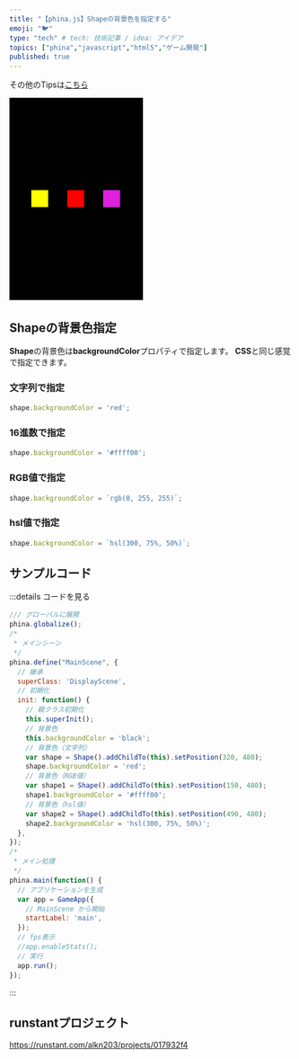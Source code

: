 ```yaml
---
title: "【phina.js】Shapeの背景色を指定する"
emoji: "🐦"
type: "tech" # tech: 技術記事 / idea: アイデア
topics: ["phina","javascript","html5","ゲーム開発"]
published: true
---
```


その他のTipsは[こちら](https://zenn.dev/alkn203/articles/phina-tips-rewrite)

![color-shape](/images/color-shape.png)

## Shapeの背景色指定

**Shape**の背景色は**backgroundColor**プロパティで指定します。 **CSS**と同じ感覚で指定できます。

### 文字列で指定
```js
shape.backgroundColor = 'red';
```

### 16進数で指定
```js
shape.backgroundColor = '#ffff00';
```

### RGB値で指定
```js
shape.backgroundColor = `rgb(0, 255, 255)`;
```
### hsl値で指定
```js
shape.backgroundColor = `hsl(300, 75%, 50%)`;
```

## サンプルコード
:::details コードを見る

```js
/// グローバルに展開
phina.globalize();
/*
 * メインシーン
 */
phina.define("MainScene", {
  // 継承
  superClass: 'DisplayScene',
  // 初期化
  init: function() {
    // 親クラス初期化
    this.superInit();
    // 背景色
    this.backgroundColor = 'black';
    // 背景色（文字列）
    var shape = Shape().addChildTo(this).setPosition(320, 480);
    shape.backgroundColor = 'red';
    // 背景色（RGB値）
    var shape1 = Shape().addChildTo(this).setPosition(150, 480);
    shape1.backgroundColor = '#ffff00';
    // 背景色（hsl値）
    var shape2 = Shape().addChildTo(this).setPosition(490, 480);
    shape2.backgroundColor = 'hsl(300, 75%, 50%)';
  },
});
/*
 * メイン処理
 */
phina.main(function() {
  // アプリケーションを生成
  var app = GameApp({
    // MainScene から開始
    startLabel: 'main',
  });
  // fps表示
  //app.enableStats();
  // 実行
  app.run();
});
```
:::

## runstantプロジェクト
https://runstant.com/alkn203/projects/017932f4